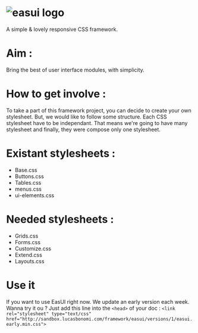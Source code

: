 ![easui logo](http://lab.web-gate.fr/images/easui.png)
=====

A simple &amp; lovely responsive CSS framework.


# Aim : 
Bring the best of user interface modules, with simplicity.


# How to get involve : 

To take a part of this framework project, you can decide to create your own stylesheet. But, we would like to follow some structure.
Each CSS stylesheet have to be independant. That means we're going to have many stylesheet and finally, they were compose only one stylesheet. 

# Existant stylesheets : 

* Base.css 
* Buttons.css 
* Tables.css 
* menus.css 
* ui-elements.css

# Needed stylesheets : 

* Grids.css
* Forms.css
* Customize.css
* Extend.css
* Layouts.css

# Use it 

  If you want to use EasUI right now. We update an early version each week. 
  Wanna try it ou ? 
  Just add this line into the `<head>` of your doc :
`<link rel="stylesheet" type="text/css" href="http://sandbox.lucasbonomi.com/framework/easui/versions/1/easui.early.min.css">`
